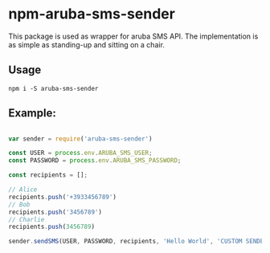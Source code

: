 # npm-aruba-sms-sender

This package is used as wrapper for aruba SMS API.
The implementation is as simple as standing-up and sitting on a chair.
## Usage
``npm i -S aruba-sms-sender``

## Example:
```javascript

var sender = require('aruba-sms-sender')

const USER = process.env.ARUBA_SMS_USER;
const PASSWORD = process.env.ARUBA_SMS_PASSWORD;

const recipients = [];

// Alice
recipients.push('+3933456789')
// Bob
recipients.push('3456789')
// Charlie
recipients.push(3456789)

sender.sendSMS(USER, PASSWORD, recipients, 'Hello World', 'CUSTOM SENDER NAME');

```